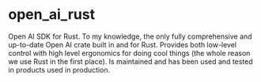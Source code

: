 # open_ai_rust
Open AI SDK for Rust. To my knowledge, the only fully comprehensive and up-to-date Open AI crate built in and for Rust. Provides both low-level control with high level ergonomics for doing cool things (the whole reason we use Rust in the first place). Is maintained and has been used and tested in products used in production.
